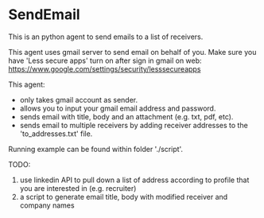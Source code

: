 # SendEmail

This is an python agent to send emails to a list of receivers. 

This agent uses gmail server to send email on behalf of you. Make sure you have 'Less secure apps' turn on after sign in gmail on web: https://www.google.com/settings/security/lesssecureapps

This agent:

- only takes gmail account as sender.
- allows you to input your gmail email address and password.
- sends email with title, body and an attachment (e.g. txt, pdf, etc).
- sends email to multiple receivers by adding receiver addresses to the 'to_addresses.txt' file.

Running example can be found within folder './script'.

TODO:

1. use linkedin API to pull down a list of address according to profile that you are interested in (e.g. recruiter)
2. a script to generate email title, body with modified receiver and company names
	
